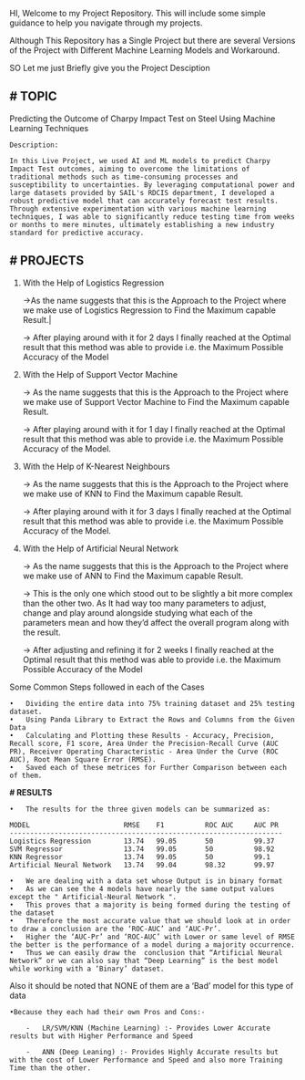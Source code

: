HI, Welcome to my Project Repository. This will include some simple guidance to help you navigate through my projects.

Although This Repository has a Single Project but there are several Versions of the Project with Different Machine Learning Models and Workaround.

SO Let me just Briefly give you the Project Desciption

**# TOPIC**
-
Predicting the Outcome of Charpy Impact Test on Steel Using Machine Learning Techniques

    Description:

    In this Live Project, we used AI and ML models to predict Charpy Impact Test outcomes, aiming to overcome the limitations of traditional methods such as time-consuming processes and susceptibility to uncertainties. By leveraging computational power and large datasets provided by SAIL's RDCIS department, I developed a robust predictive model that can accurately forecast test results. Through extensive experimentation with various machine learning techniques, I was able to significantly reduce testing time from weeks or months to mere minutes, ultimately establishing a new industry standard for predictive accuracy.

**# PROJECTS**
-

1.	With the Help of Logistics Regression

    ->As the name suggests that this is the Approach to the Project where we make use of Logistics Regression to Find the Maximum capable Result.|

    -> After playing around with it for 2 days I finally reached at the Optimal result that this method was able to provide i.e. the Maximum Possible Accuracy of the Model
                                                                                
2.	With the Help of Support Vector Machine

    -> As the name suggests that this is the Approach to the Project where we make use of Support Vector Machine to Find the Maximum capable Result.

    -> After playing around with it for 1 day I finally reached at the Optimal result that this method was able to provide i.e. the Maximum Possible Accuracy of the Model.


3.	With the Help of K-Nearest Neighbours

    -> As the name suggests that this is the Approach to the Project where we make use of KNN to Find the Maximum capable Result.
    
    -> After playing around with it for 3 days I finally reached at the Optimal result that this method was able to provide i.e. the Maximum Possible Accuracy of the Model.


4.	With the Help of Artificial Neural Network

    -> As the name suggests that this is the Approach to the Project where we make use of ANN to Find the Maximum capable Result.

    -> This is the only one which stood out to be slightly a bit more complex than the other two. As It had way too many parameters to adjust, change and play around alongside studying what each of the parameters mean and how they’d affect the overall program along with the result.

    -> After adjusting and refining it for 2 weeks I finally reached at the Optimal result that this method was able to provide i.e. the Maximum Possible Accuracy of the Model


Some Common Steps followed in each of the Cases

    •	Dividing the entire data into 75% training dataset and 25% testing dataset.
    •	Using Panda Library to Extract the Rows and Columns from the Given Data
    •	Calculating and Plotting these Results - Accuracy, Precision, Recall score, F1 score, Area Under the Precision-Recall Curve (AUC PR), Receiver Operating Characteristic - Area Under the Curve (ROC AUC), Root Mean Square Error (RMSE).
    •	Saved each of these metrices for Further Comparison between each of them.


**# RESULTS**

    •   The results for the three given models can be summarized as:

    MODEL                       RMSE	F1      	ROC AUC	    AUC PR
    -------------------------------------------------------------------
    Logistics Regression	    13.74	99.05	    50	        99.37
    SVM Regressor	            13.74	99.05	    50	        98.92
    KNN Regressor	            13.74	99.05	    50	        99.1
    Artificial Neural Network	13.74	99.04	    98.32	    99.97

    •	We are dealing with a data set whose Output is in binary format
    •	As we can see the 4 models have nearly the same output values except the " Artificial-Neural Network ".
    •	This proves that a majority is being formed during the testing of the dataset
    •	Therefore the most accurate value that we should look at in order to draw a conclusion are the ‘ROC-AUC’ and ‘AUC-Pr’.
    •	Higher the ‘AUC-Pr’ and ‘ROC-AUC’ with Lower or same level of RMSE the better is the performance of a model during a majority occurrence.
    •	Thus we can easily draw the  conclusion that “Artificial Neural Network” or we can also say that “Deep Learning” is the best model while working with a ‘Binary’ dataset.


Also it should be noted that NONE of them are a ‘Bad’ model for this type of data

    •Because they each had their own Pros and Cons:-

        -   LR/SVM/KNN (Machine Learning) :- Provides Lower Accurate results but with Higher Performance and Speed

        -   ANN (Deep Leaning) :- Provides Highly Accurate results but with the cost of Lower Performance and Speed and also more Training Time than the other.
